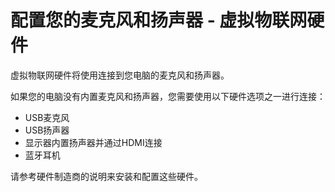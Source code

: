 <!--
CO_OP_TRANSLATOR_METADATA:
{
  "original_hash": "7a65ee743f916276a2848b8a9491feb7",
  "translation_date": "2025-08-25T00:34:54+00:00",
  "source_file": "6-consumer/lessons/1-speech-recognition/virtual-device-microphone.md",
  "language_code": "zh"
}
-->
# 配置您的麦克风和扬声器 - 虚拟物联网硬件

虚拟物联网硬件将使用连接到您电脑的麦克风和扬声器。

如果您的电脑没有内置麦克风和扬声器，您需要使用以下硬件选项之一进行连接：

* USB麦克风  
* USB扬声器  
* 显示器内置扬声器并通过HDMI连接  
* 蓝牙耳机  

请参考硬件制造商的说明来安装和配置这些硬件。
